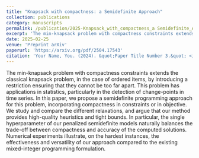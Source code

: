 ```yaml
---
title: "Knapsack with compactness: a Semidefinite Approach"
collection: publications
category: manuscripts
permalink: /publication/2025-Knapsack_with_compactness_a Semidefinite_Approach
excerpt: 'The min-knapsack problem with compactness constraints extends the classical knapsack problem, in the case of ordered items, by introducing a restriction ensuring that they cannot be too far apart. This problem has applications in statistics, particularly in the detection of change-points in time series. In this paper, we propose a semidefinite programming approach for this problem, incorporating compactness in constraints or in objective. We study and compare the different relaxations, and argue that our method provides high-quality heuristics and tight bounds. In particular, the single hyperparameter of our penalized semidefinite models naturally balances the trade-off between compactness and accuracy of the computed solutions. Numerical experiments illustrate, on the hardest instances, the effectiveness and versatility of our approach compared to the existing mixed-integer programming formulation.'
date: 2025-02-25
venue: 'Preprint arXiv'
paperurl: 'https://arxiv.org/pdf/2504.17543'
citation: 'Your Name, You. (2024). &quot;Paper Title Number 3.&quot; <i>GitHub Journal of Bugs</i>. 1(3).'
---
```


The min-knapsack problem with compactness constraints extends the classical knapsack problem, in the case of ordered items, by introducing a restriction ensuring that they cannot be too far apart. This problem has applications in statistics, particularly in the detection of change-points in time series. In this paper, we propose a semidefinite programming approach for this problem, incorporating compactness in constraints or in objective. We study and compare the different relaxations, and argue that our method provides high-quality heuristics and tight bounds. In particular, the single hyperparameter of our penalized semidefinite models naturally balances the trade-off between compactness and accuracy of the computed solutions. Numerical experiments illustrate, on the hardest instances, the effectiveness and versatility of our approach compared to the existing mixed-integer programming formulation.
